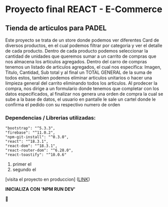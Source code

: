 # Proyecto final REACT - E-Commerce

## Tienda de articulos para PADEL

Este proyecto se trata de un store donde podemos ver diferentes Card de diversos productos, en el cual podemos filtrar por categoria y ver el detalle de cada producto.
Dentro de cada producto podemos seleccionar la cantidad de unidades que queremos sumar a un carrito de compras que nos almacena los articulos agregados.
Dentro del carro de compras tenemos un listado de articulos agregados, el cual nos especifica: Imagen, Titulo, Cantidad, Sub total y al final un TOTAL GENERAL de la suma de todos estos, tambien podemos eliminar articulos unitarios o hacer una limpieza general del carrito eliminando todos los articulos. Al prodecer la compra, nos dirige a un formulario donde tenemos que completar con los datos especificados, al finalizar nos genera una orden de compra la cual se sube a la base de datos, el usuario en pantalle le sale un cartel donde le confirma el pedido con su respectivo numero de orden

### Dependencias / Librerias utilizadas:

    "bootstrap": "^5.3.3",
    "firebase": "^11.0.2",
    "npm-git-install": "^0.3.0",
    "react": "^18.3.1",
    "react-dom": "^18.3.1",
    "react-router-dom": "^6.28.0",
    "react-toastify": "^10.0.6"



1. primer el
2. segundo el

[visita el proyecto en produccion] ([LINK](https://e-commerceacepadel.netlify.app/))



**INICIALIZA CON 'NPM RUN DEV'**


💎

